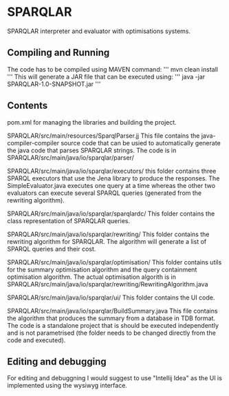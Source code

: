 # SPARQLAR
SPARQLAR interpreter and evaluator with optimisations systems.


## Compiling and Running
The code has to be compiled using MAVEN command:
'''
mvn clean install
'''
This will generate a JAR file that can be executed using:
'''
java -jar SPARQLAR-1.0-SNAPSHOT.jar
'''

## Contents
pom.xml for managing the libraries and building the project.

SPARQLAR/src/main/resources/SparqlParser.jj  This file contains the java-compiler-compiler source code that can be usied to automatically generate 
the java code that parses SPARQLAR strings. The code is in SPARQLAR/src/main/java/io/sparqlar/parser/

SPARQLAR/src/main/java/io/sparqlar/executors/ this folder contains three SPARQL executors that use the Jena library to produce the responses.
The SimpleEvaluator.java executes one query at a time whereas the other two evaluators can execute several SPARQL queries (generated from the rewriting algorithm).

SPARQLAR/src/main/java/io/sparqlar/sparqlardc/ This folder contains the class representation of SPARQLAR queries.

SPARQLAR/src/main/java/io/sparqlar/rewriting/ This folder contains the rewriting algorithm for SPARQLAR. The algorithm will generate a list of SPARQL queries and their cost.

SPARQLAR/src/main/java/io/sparqlar/optimisation/ This folder contains utils for the summary optimisation algorithm and the query containment optimisation algorithm.
The actual optimisation algorith is in SPARQLAR/src/main/java/io/sparqlar/rewriting/RewritingAlgorithm.java 

SPARQLAR/src/main/java/io/sparqlar/ui/ This folder contains the UI code.

SPARQLAR/src/main/java/io/sparqlar/BuildSummary.java This file contains the algorithm that produces the summary from a database in TDB format. 
The code is a standalone project that is should be executed independently and is not parametrised (the folder needs to be changed directly from the code and executed).

## Editing and debugging
For editing and debuggning I would suggest to use "Intellij Idea" as the UI is implemented using the wysiwyg interface.

